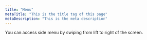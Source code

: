 ```yaml
---
title: "Menu"
metaTitle: "This is the title tag of this page"
metaDescription: "This is the meta description"
---
```


You can access side menu by swiping from lift to right of the screen.

